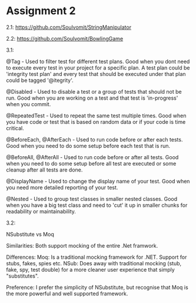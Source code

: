 # Assignment 2

2.1:
https://github.com/Soulvomit/StringManipulator

2.2:
https://github.com/Soulvomit/BowlingGame

3.1:

@Tag - Used to filter test for different test plans. Good when you dont need to execute every test in your project for a specific plan. A test plan could be 'integrity test plan' and every test that should be executed under that plan could be tagged '@itegrity'.

@Disabled - Used to disable a test or a group of tests that should not be run. Good when you are working on a test and that test is 'in-progress' when you commit.

@RepeatedTest - Used to repeat the same test multiple times. Good when you have code or test that is based on random data or if your code is time critical.

@BeforeEach, @AfterEach - Used to run code before or after each tests. Good when you need to do some setup before each test that is run.

@BeforeAll, @AfterAll - Used to run code before or after all tests. Good when you need to do some setup before all test are executed or some cleanup after all tests are done. 

@DisplayName - Used to change the display name of your test. Good when you need more detailed reporting of your test.

@Nested - Used to group test classes in smaller nested classes. Good when you have a big test class and need to 'cut' it up in smaller chunks for readability or maintainability.

3.2:

NSubstitute vs Moq

Similarities:
Both support mocking of the entire .Net framwork.

Differences:
Moq: Is a traditional mocking framework for .NET. Support for stubs, fakes, spies etc.
NSub: Does away with traditional mocking (stub, fake, spy, test double) for a more cleaner user experience that simply "substitutes".

Preference:
I prefer the simplicity of NSubstitute, but recognise that Moq is the more powerful and well supported framework.
